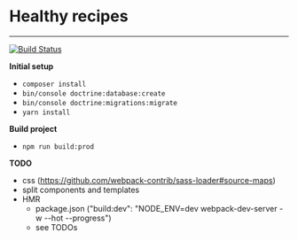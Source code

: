 # Healthy recipes
---
[![Build Status](https://travis-ci.com/PaulKujawa/vpit.svg?token=uX8iz9gHcJk5sGqwqgvR&branch=master)](https://travis-ci.com/PaulKujawa/vpit)

**Initial setup**
* `composer install`
* `bin/console doctrine:database:create`
* `bin/console doctrine:migrations:migrate`
* `yarn install`

**Build project**
* `npm run build:prod`

**TODO**
* css (https://github.com/webpack-contrib/sass-loader#source-maps)
* split components and templates
* HMR
  * package.json ("build:dev": "NODE_ENV=dev webpack-dev-server -w --hot --progress")
  * see TODOs
    
